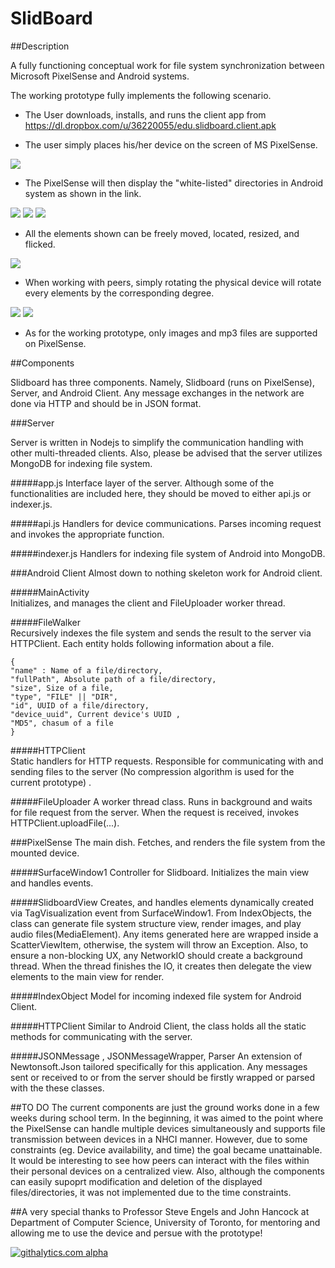 SlidBoard
=============

##Description

A fully functioning conceptual work for file system synchronization between Microsoft PixelSense and Android systems.

The working prototype fully implements the following scenario.  
  
* The User downloads, installs, and runs the client app from    
https://dl.dropbox.com/u/36220055/edu.slidboard.client.apk  

* The user simply places his/her device on the screen of MS PixelSense.  
<img src="https://dl.dropbox.com/u/36220055/CSC494/2012-12-04%2023.05.25.jpg"/>  

* The PixelSense will then display the "white-listed" directories in Android system as shown in the link.  
<img src="https://dl.dropbox.com/u/36220055/CSC494/2012-12-04%2023.06.49.jpg"/>  
<img src="https://dl.dropbox.com/u/36220055/CSC494/2012-12-04%2023.07.00.jpg"/>  
<img src="https://dl.dropbox.com/u/36220055/CSC494/2012-12-04%2023.07.20.jpg"/>

* All the elements shown can be freely moved, located, resized, and flicked.  
<img src="https://dl.dropbox.com/u/36220055/CSC494/2012-12-04%2023.08.28.jpg"/>  

* When working with peers, simply rotating the physical device will rotate every elements by the corresponding degree.  
<img src="https://dl.dropbox.com/u/36220055/CSC494/2012-12-04%2023.08.55.jpg"/>  
<img src="https://dl.dropbox.com/u/36220055/CSC494/final_browsing.png"/>

* As for the working prototype, only images and mp3 files are supported on PixelSense.

##Components

Slidboard has three components. Namely, Slidboard (runs on PixelSense), Server, and Android Client.
Any message exchanges in the network are done via HTTP and should be in JSON format.

###Server

Server is written in Nodejs to simplify the communication handling with other multi-threaded clients. Also, please be advised that the server utilizes MongoDB for indexing file system.

#####app.js
Interface layer of the server. Although some of the functionalities are included here, they should be moved to either api.js or indexer.js.

#####api.js
Handlers for device communications. Parses incoming request and invokes the appropriate function.

#####indexer.js
Handlers for indexing file system of Android into MongoDB.

###Android Client
Almost down to nothing skeleton work for Android client.

#####MainActivity  
Initializes, and manages the client and FileUploader worker thread.

#####FileWalker  
Recursively indexes the file system and sends the result to the server via HTTPClient. Each entity holds following information about a file.   
```
{
"name" : Name of a file/directory,  
"fullPath", Absolute path of a file/directory,  
"size", Size of a file,  
"type", "FILE" || "DIR",  
"id", UUID of a file/directory,  
"device_uuid", Current device's UUID , 
"MD5", chasum of a file  
}
```  

#####HTTPClient  
Static handlers for HTTP requests. Responsible for communicating with and sending files to the server (No compression algorithm is used for the current prototype) .

#####FileUploader
A worker thread class. Runs in background and waits for file request from the server. When the request is received, invokes HTTPClient.uploadFile(...).

###PixelSense
The main dish. Fetches, and renders the file system from the mounted device.

#####SurfaceWindow1
Controller for Slidboard. Initializes the main view and handles events.

#####SlidboardView
Creates, and handles elements dynamically created via TagVisualization event from SurfaceWindow1. From IndexObjects, the class can generate file system structure view, render images, and play audio files(MediaElement). Any items generated here are wrapped inside a ScatterViewItem, otherwise, the system will throw an Exception. Also, to ensure a non-blocking UX, any NetworkIO should create a background thread. When the thread finishes the IO, it creates then delegate the view elements to the main view for render.

#####IndexObject
Model for incoming indexed file system for Android Client.

#####HTTPClient
Similar to Android Client, the class holds all the static methods for communicating with the server.

#####JSONMessage , JSONMessageWrapper, Parser
An extension of Newtonsoft.Json tailored specifically for this application. Any messages sent or received to or from the server should be firstly wrapped or parsed with the these classes.


##TO DO
The current components are just the ground works done in a few weeks during school term.
In the beginning, it was aimed to the point where the PixelSense can handle multiple devices simultaneously and supports file transmission between devices in a NHCI manner. However, due to some constraints (eg. Device availability, and time) the goal became unattainable. It would be interesting to see how peers can interact with the files within their personal devices on a centralized view. Also, although the components can easily supoprt modification and deletion of the displayed files/directories, it was not implemented due to the time constraints.


##A very special thanks to
Professor Steve Engels and John Hancock at Department of Computer Science, University of Toronto, for mentoring and allowing me to use the device and persue with the prototype!


[![githalytics.com alpha](https://cruel-carlota.pagodabox.com/4f88248a6db385a921436364685c27ad "githalytics.com")](http://githalytics.com/yungookim/slidboard)
